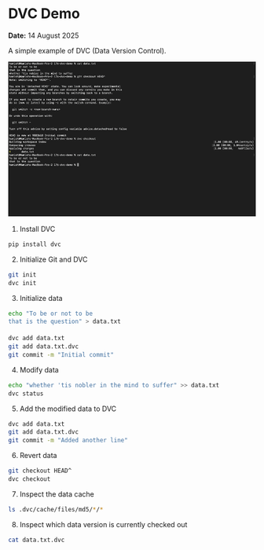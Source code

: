 # DVC Demo

**Date:** 14 August 2025

A simple example of DVC (Data Version Control).

![preview](preview.png)

1. Install DVC
```bash
pip install dvc
```

2. Initialize Git and DVC
```bash
git init
dvc init
```

3. Initialize data
```bash
echo "To be or not to be
that is the question" > data.txt

dvc add data.txt
git add data.txt.dvc
git commit -m "Initial commit"
```

4. Modify data
```bash
echo "whether 'tis nobler in the mind to suffer" >> data.txt
dvc status
```

5. Add the modified data to DVC
```bash
dvc add data.txt
git add data.txt.dvc
git commit -m "Added another line"
```

6. Revert data
```bash
git checkout HEAD^
dvc checkout
```

7. Inspect the data cache
```bash
ls .dvc/cache/files/md5/*/*
```

8. Inspect which data version is currently checked out
```bash
cat data.txt.dvc
```